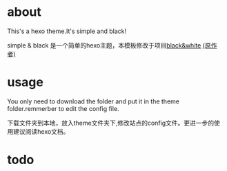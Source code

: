 # about

This's a hexo theme.It's simple and black!

simple & black 是一个简单的hexo主题，本模板修改于项目[black&white](https://github.com/zmrenwu/django-blog-tutorial-templates) [(原作者)](https://github.com/zmrenwu)

# usage
You only need to download the folder and put it in the theme folder.remmerber to edit the config file.

下载文件夹到本地，放入theme文件夹下,修改站点的config文件。更进一步的使用建议阅读hexo文档。

# todo
